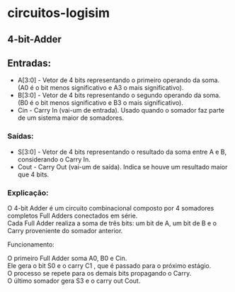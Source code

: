 # circuitos-logisim
## 4-bit-Adder

## Entradas:
- A[3:0] - Vetor de 4 bits representando o primeiro operando da soma.  
  (A0 é o bit menos significativo e A3 o mais significativo).  
- B[3:0] - Vetor de 4 bits representando o segundo operando da soma.  
  (B0 é o bit menos significativo e B3 o mais significativo).  
- Cin - Carry In (vai-um de entrada). Usado quando o somador faz parte de um sistema maior de somadores.

### Saídas: 
- S[3:0] - Vetor de 4 bits representando o resultado da soma entre A e B, considerando o Carry In.  
- Cout - Carry Out (vai-um de saída). Indica se houve um resultado maior que 4 bits.

### Explicação:

O 4-bit Adder é um circuito combinacional composto por 4 somadores completos Full Adders conectados em série.  
Cada Full Adder realiza a soma de três bits: um bit de A, um bit de B e o Carry proveniente do somador anterior.

Funcionamento:

O primeiro Full Adder soma A0, B0 e Cin.  
Ele gera o bit S0 e o carry C1 , que é passado para o próximo estágio.  
O processo se repete para os demais bits propagando o Carry.  
O último somador gera S3 e o carry out Cout.

